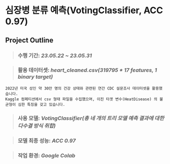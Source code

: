 # **심장병 분류 예측(VotingClassifier, ACC 0.97)**

## Project Outline


> ### 수행 기간: *23.05.22 ~ 23.05.31*

> ### 활용 데이터셋: *heart_cleaned.csv(319795 * 17 features, 1 binary target)*
    2022년 미국 성인 약 30만 명의 건강 상태와 관련된 연간 CDC 설문조사 데이터셋을 활용했습니다.
    Kaggle 컴페티션에서 csv 형태 파일을 수집했으며, 이진 타겟 변수(HeatDisease) 의 불균형이 심한 특징을 갖고 있습니다.

> ### 사용 모델: *VotingClassifier(총 네 개의 트리 모델 예측 결과에 대한 다수결 방식 취합)*

> ### 모델 최종 성능: *ACC 0.97*

> ### 작업 환경: *Google Colab*
